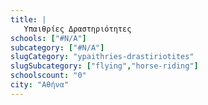 ```yaml
---
title: |
   Υπαιθρίες Δραστηριότητες
schools: ["#N/A"]
subcategory: ["#N/A"]
slugCategory: "ypaithries-drastiriotites"
slugSubcategory: ["flying","horse-riding"]
schoolscount: "0"
city: "Αθήνα"
---
```




